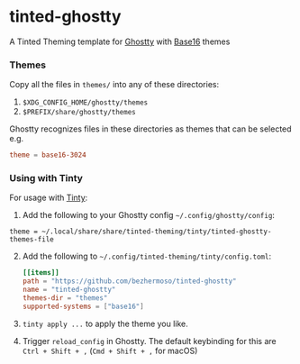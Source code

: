 # tinted-ghostty

A Tinted Theming template for [Ghostty] with [Base16] themes

### Themes

Copy all the files in `themes/` into any of these directories:

1. `$XDG_CONFIG_HOME/ghostty/themes`
2. `$PREFIX/share/ghostty/themes`

Ghostty recognizes files in these directories as themes that can be selected e.g.

```toml
theme = base16-3024
```

### Using with Tinty

For usage with [Tinty]:

1. Add the following to your Ghostty config `~/.config/ghostty/config`:

```
theme = ~/.local/share/share/tinted-theming/tinty/tinted-ghostty-themes-file
```

2. Add the following to `~/.config/tinted-theming/tinty/config.toml`:

   ```toml
   [[items]]
   path = "https://github.com/bezhermoso/tinted-ghostty"
   name = "tinted-ghostty"
   themes-dir = "themes"
   supported-systems = ["base16"]
   ```

3. `tinty apply ...` to apply the theme you like.

4. Trigger `reload_config` in Ghostty. The default keybinding for this are `Ctrl + Shift + ,` (`Cmd + Shift + ,` for
   macOS)

[Ghostty]: https://ghostty.org
[Base16]: https://github.com/tinted-theming/home/blob/main/styling.md
[Tinty]: https://github.com/tinted-theming/tinty
